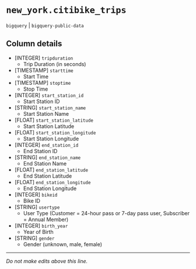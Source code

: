 # `new_york.citibike_trips`
`bigquery` | `bigquery-public-data`

## Column details
* [INTEGER]   `tripduration`
  - Trip Duration (in seconds)
* [TIMESTAMP] `starttime`
  - Start Time
* [TIMESTAMP] `stoptime`
  - Stop Time
* [INTEGER]   `start_station_id`
  - Start Station ID
* [STRING]    `start_station_name`
  - Start Station Name
* [FLOAT]     `start_station_latitude`
  - Start Station Latitude
* [FLOAT]     `start_station_longitude`
  - Start Station Longitude
* [INTEGER]   `end_station_id`
  - End Station ID
* [STRING]    `end_station_name`
  - End Station Name
* [FLOAT]     `end_station_latitude`
  - End Station Latitude
* [FLOAT]     `end_station_longitude`
  - End Station Longitude
* [INTEGER]   `bikeid`
  - Bike ID
* [STRING]    `usertype`
  - User Type (Customer = 24-hour pass or 7-day pass user, Subscriber = Annual Member)
* [INTEGER]   `birth_year`
  - Year of Birth
* [STRING]    `gender`
  - Gender (unknown, male, female)

-------------------------------------------------------------------------------
*Do not make edits above this line.*

